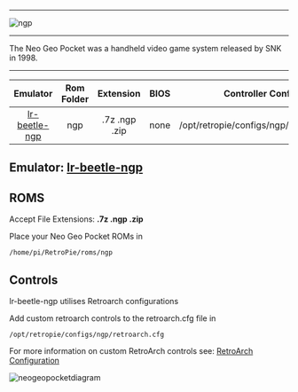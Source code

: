***
![ngp](https://cloud.githubusercontent.com/assets/10035308/12213430/3468ca7a-b635-11e5-8e99-21e91ceb2b74.png)
***
The Neo Geo Pocket was a handheld video game system released by SNK in 1998.

***

| Emulator | Rom Folder | Extension | BIOS |  Controller Config |
| :---: | :---: | :---: | :---: | :---: |
| [lr-beetle-ngp](https://github.com/libretro/beetle-ngp-libretro.git) | ngp  | .7z .ngp .zip | none | /opt/retropie/configs/ngp/retroarch.cfg |

## Emulator: [lr-beetle-ngp](https://github.com/libretro/beetle-ngp-libretro.git)

## ROMS
Accept File Extensions: **.7z .ngp .zip**

Place your Neo Geo Pocket ROMs in
```
/home/pi/RetroPie/roms/ngp
```
## Controls

lr-beetle-ngp utilises Retroarch configurations

Add custom retroarch controls to the retroarch.cfg file in
```shell
/opt/retropie/configs/ngp/retroarch.cfg
```
For more information on custom RetroArch controls see: [RetroArch Configuration](RetroArch-Configuration)

![neogeopocketdiagram](https://cloud.githubusercontent.com/assets/10035308/8244887/0e06c54a-15e4-11e5-8f8f-28758d16c446.png)